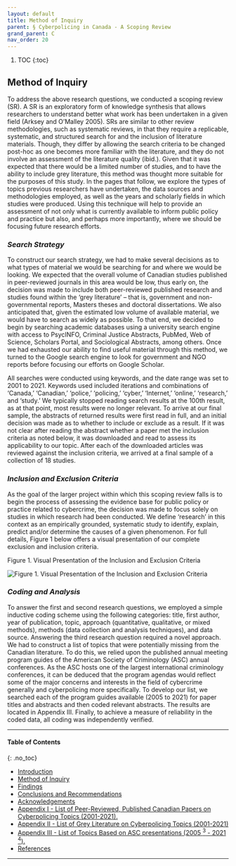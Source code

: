 ```yaml
---
layout: default
title: Method of Inquiry
parent: § Cyberpolicing in Canada - A Scoping Review  
grand_parent: C
nav_order: 20 
---
```

<style>
.dont-break-out {
  /* These are technically the same, but use both */
  overflow-wrap: break-word;
  word-wrap: break-word;

     -ms-word-break: break-all;
  /* This is the dangerous one in WebKit, as it breaks things wherever */
  word-break: break-all;
  /* Instead use this non-standard one: */
  word-break: break-word;
}

.youtube-container {
    position: relative;
    width: 100%;
    height: 0;
    padding-bottom: 56.25%;
}
.youtube-video {
    position: absolute;
    top: 0;
    left: 0;
    width: 100%;
    height: 100%;
}

</style>

<div class="dont-break-out" markdown="1">

1. TOC
{:toc}

## Method of Inquiry
To address the above research questions, we conducted a scoping review (SR). A SR is an exploratory form of knowledge synthesis that allows researchers to understand better what work has been undertaken in a given field (Arksey and O’Malley 2005). SRs are similar to other review methodologies, such as systematic reviews, in that they require a replicable, systematic, and structured search for and the inclusion of literature materials. Though, they differ by allowing the search criteria to be changed post-hoc as one becomes more familiar with the literature, and they do not involve an assessment of the literature quality (ibid.). Given that it was expected that there would be a limited number of studies, and to have the ability to include grey literature, this method was thought more suitable for the purposes of this study. In the pages that follow, we explore the types of topics previous researchers have undertaken, the data sources and methodologies employed, as well as the years and scholarly fields in which studies were produced. Using this technique will help to provide an assessment of not only what is currently available to inform public policy and practice but also, and perhaps more importantly, where we should be focusing future research efforts.

### *Search Strategy*
To construct our search strategy, we had to make several decisions as to what types of material we would be searching for and where we would be looking. We expected that the overall volume of Canadian studies published in peer-reviewed journals in this area would be low, thus early on, the decision was made to include both peer-reviewed published research and studies found within the ‘grey literature’ – that is, government and non-governmental reports, Masters theses and doctoral dissertations. We also anticipated that, given the estimated low volume of available material, we would have to search as widely as possible. To that end, we decided to begin by searching academic databases using a university search engine with access to PsycINFO, Criminal Justice Abstracts, PubMed, Web of Science, Scholars Portal, and Sociological Abstracts, among others. Once we had exhausted our ability to find useful material through this method, we turned to the Google search engine to look for government and NGO reports before focusing our efforts on Google Scholar.

All searches were conducted using keywords, and the date range was set to 2001 to 2021. Keywords used included iterations and combinations of ‘Canada,’ ‘Canadian,’ ‘police,’ ‘policing,’ ‘cyber,’ ‘Internet,’ ‘online,’ ‘research,’ and ‘study.’ We typically stopped reading search results at the 100th result, as at that point, most results were no longer relevant. To arrive at our final sample, the abstracts of returned results were first read in full, and an initial decision was made as to whether to include or exclude as a result. If it was not clear after reading the abstract whether a paper met the inclusion criteria as noted below, it was downloaded and read to assess its applicability to our topic. After each of the downloaded articles was reviewed against the inclusion criteria, we arrived at a final sample of a collection of 18 studies.

### *Inclusion and Exclusion Criteria*
As the goal of the larger project within which this scoping review falls is to begin the process of assessing the evidence base for public policy or practice related to cybercrime, the decision was made to focus solely on studies in which research had been conducted. We define ‘research’ in this context as an empirically grounded, systematic study to identify, explain, predict and/or determine the causes of a given phenomenon. For full details, Figure 1 below offers a visual presentation of our complete exclusion and inclusion criteria.

Figure 1. Visual Presentation of the Inclusion and Exclusion Criteria

![Figure 1. Visual Presentation of the Inclusion and Exclusion Criteria](https://statics.bsafes.com/images/papers/Cyberpolicing-in-Canada-A-Scoping-Review-fig-1.png)



### *Coding and Analysis*
To answer the first and second research questions, we employed a simple inductive coding scheme using the following categories: title, first author, year of publication, topic, approach (quantitative, qualitative, or mixed methods), methods (data collection and analysis techniques), and data source. Answering the third research question required a novel approach. We had to construct a list of topics that were potentially missing from the Canadian literature. To do this, we relied upon the published annual meeting program guides of the American Society of Criminology (ASC) annual conferences. As the ASC hosts one of the largest international criminology conferences, it can be deduced that the program agendas would reflect some of the major concerns and interests in the field of cybercrime generally and cyberpolicing more specifically. To develop our list, we searched each of the program guides available (2005 to 2021) for paper titles and abstracts and then coded relevant abstracts. The results are located in Appendix III. Finally, to achieve a measure of reliability in the coded data, all coding was independently verified.

***

#### Table of Contents
{: .no_toc}

<ul><li> <a href="/docs/C/Cyberpolicing-in-Canada-A-Scoping-Review-1/">Introduction</a></li><li> <a href="/docs/C/Cyberpolicing-in-Canada-A-Scoping-Review-2/">Method of Inquiry</a></li><li> <a href="/docs/C/Cyberpolicing-in-Canada-A-Scoping-Review-3/">Findings</a></li><li> <a href="/docs/C/Cyberpolicing-in-Canada-A-Scoping-Review-4/">Conclusions and Recommendations</a></li><li> <a href="/docs/C/Cyberpolicing-in-Canada-A-Scoping-Review-5/">Acknowledgements</a></li><li> <a href="/docs/C/Cyberpolicing-in-Canada-A-Scoping-Review-6/">Appendix I - List of Peer-Reviewed, Published Canadian Papers on Cyberpolicing Topics (2001-2021).</a></li><li> <a href="/docs/C/Cyberpolicing-in-Canada-A-Scoping-Review-7/">Appendix II - List of Grey Literature on Cyberpolicing Topics (2001-2021)</a></li><li> <a href="/docs/C/Cyberpolicing-in-Canada-A-Scoping-Review-8/">Appendix III - List of Topics Based on ASC presentations (2005 <sup>3</sup> - 2021 <sup>4</sup>).</a></li><li> <a href="/docs/C/Cyberpolicing-in-Canada-A-Scoping-Review-9/">References</a></li></ul>

***

</div>
